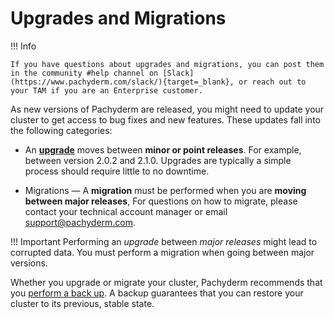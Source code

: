 # Upgrades and Migrations

!!! Info

    If you have questions about upgrades and migrations, you can post them in the community #help channel on [Slack](https://www.pachyderm.com/slack/){target=_blank}, or reach out to your TAM if you are an Enterprise customer.

As new versions of Pachyderm are released, you might need to update
your cluster to get access to bug fixes and new features.
These updates fall into the following categories:

* An [**upgrade**](../upgrades/) moves between **minor or point releases**.
For example, between version 2.0.2 and 2.1.0. 
Upgrades are typically a simple process should require little to no downtime.

* Migrations — A **migration** must be performed when you are **moving between major releases**,
For questions on how to migrate, please contact your technical account manager or email support@pachyderm.com.

!!! Important 
    Performing an *upgrade* between *major releases* might lead to corrupted
    data. You must perform a migration when going between
    major versions.

Whether you upgrade or migrate your cluster, Pachyderm recommends that you
[perform a back up](../backup-restore/). A backup guarantees that you can restore
your cluster to its previous, stable state.
